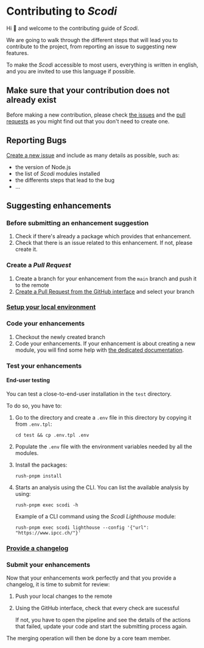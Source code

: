 # Contributing to _Scodi_

Hi 👋 and welcome to the contributing guide of _Scodi_.

We are going to walk through the different steps that will lead you to contribute to the project, from reporting an issue to suggesting new features.

To make the _Scodi_ accessible to most users, everything is written in english, and you are invited to use this language if possible.

## Make sure that your contribution does not already exist

Before making a new contribution, please check [the issues](https://github.com/bgatellier/scodi/issues) and the [pull requests](https://github.com/bgatellier/scodi/pulls) as you might find out that you don't need to create one.

## Reporting Bugs

[Create a new issue](https://github.com/bgatellier/scodi/issues/new/choose) and include as many details as possible, such as:
* the version of Node.js
* the list of _Scodi_ modules installed
* the differents steps that lead to the bug
* ...

## Suggesting enhancements

### Before submitting an enhancement suggestion

1. Check if there's already a package which provides that enhancement.
2. Check that there is an issue related to this enhancement. If not, please create it.

### Create a _Pull Request_

1. Create a branch for your enhancement from the `main` branch and push it to the remote
2. [Create a Pull Request from the GitHub interface](https://github.com/bgatellier/scodi/compare) and select your branch

### [Setup your local environment](docs/SETUP_LOCAL_ENVIRONMENT.md)

### Code your enhancements

1. Checkout the newly created branch
2. Code your enhancements. If your enhancement is about creating a new module, you will find some help with [the dedicated documentation](docs/CREATE_NEW_MODULE.md).

### Test your enhancements

#### End-user testing

You can test a close-to-end-user installation in the `test` directory.

To do so, you have to:

1. Go to the directory and create a `.env` file in this directory by copying it from `.env.tpl`:

    ```shell
    cd test && cp .env.tpl .env
    ````

2. Populate the `.env` file with the environment variables needed by all the modules.

3. Install the packages:

    ```shell
    rush-pnpm install
    ````

4. Starts an analysis using the CLI. You can list the available analysis by using:

    ```shell
    rush-pnpm exec scodi -h
    ```

    Example of a CLI command using the _Scodi Lighthouse_ module:

    ```shell
    rush-pnpm exec scodi lighthouse --config '{"url": "https://www.ipcc.ch/"}'
    ```

### [Provide a changelog](docs/PROVIDE_CHANGELOG.md)

### Submit your enhancements

Now that your enhancements work perfectly and that you provide a changelog, it is time to submit for review:

1. Push your local changes to the remote
2. Using the GitHub interface, check that every check are sucessful
    
    If not, you have to open the pipeline and see the details of the actions that failed, update your code and start the submitting process again.

The merging operation will then be done by a core team member.
